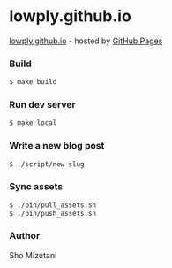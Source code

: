 # lowply.github.io

[lowply.github.io](https://lowply.github.io) - hosted by [GitHub Pages](https://pages.github.com/)

### Build

```bash
$ make build
```

### Run dev server

```bash
$ make local
```

### Write a new blog post

```bash
$ ./script/new slug
```

### Sync assets

```bash
$ ./bin/pull_assets.sh
$ ./bin/push_assets.sh
```

### Author

Sho Mizutani
